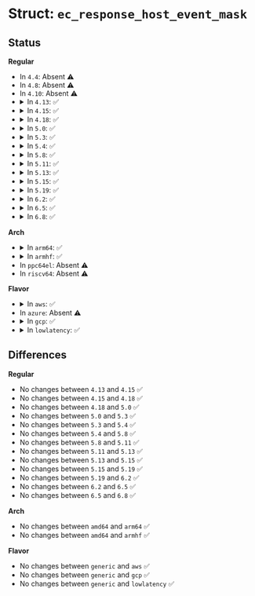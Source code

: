 # Struct: <code>ec_response_host_event_mask</code>

## Status
<b>Regular</b>
<ul>
<li>
In <code>4.4</code>: Absent ⚠️
</li>
<li>
In <code>4.8</code>: Absent ⚠️
</li>
<li>
In <code>4.10</code>: Absent ⚠️
</li>
<li>
<details>
<summary>In <code>4.13</code>: ✅</summary>

```c
struct ec_response_host_event_mask {
    uint32_t mask;
};
```
</details>
</li>
<li>
<details>
<summary>In <code>4.15</code>: ✅</summary>

```c
struct ec_response_host_event_mask {
    uint32_t mask;
};
```
</details>
</li>
<li>
<details>
<summary>In <code>4.18</code>: ✅</summary>

```c
struct ec_response_host_event_mask {
    uint32_t mask;
};
```
</details>
</li>
<li>
<details>
<summary>In <code>5.0</code>: ✅</summary>

```c
struct ec_response_host_event_mask {
    uint32_t mask;
};
```
</details>
</li>
<li>
<details>
<summary>In <code>5.3</code>: ✅</summary>

```c
struct ec_response_host_event_mask {
    uint32_t mask;
};
```
</details>
</li>
<li>
<details>
<summary>In <code>5.4</code>: ✅</summary>

```c
struct ec_response_host_event_mask {
    uint32_t mask;
};
```
</details>
</li>
<li>
<details>
<summary>In <code>5.8</code>: ✅</summary>

```c
struct ec_response_host_event_mask {
    uint32_t mask;
};
```
</details>
</li>
<li>
<details>
<summary>In <code>5.11</code>: ✅</summary>

```c
struct ec_response_host_event_mask {
    uint32_t mask;
};
```
</details>
</li>
<li>
<details>
<summary>In <code>5.13</code>: ✅</summary>

```c
struct ec_response_host_event_mask {
    uint32_t mask;
};
```
</details>
</li>
<li>
<details>
<summary>In <code>5.15</code>: ✅</summary>

```c
struct ec_response_host_event_mask {
    uint32_t mask;
};
```
</details>
</li>
<li>
<details>
<summary>In <code>5.19</code>: ✅</summary>

```c
struct ec_response_host_event_mask {
    uint32_t mask;
};
```
</details>
</li>
<li>
<details>
<summary>In <code>6.2</code>: ✅</summary>

```c
struct ec_response_host_event_mask {
    uint32_t mask;
};
```
</details>
</li>
<li>
<details>
<summary>In <code>6.5</code>: ✅</summary>

```c
struct ec_response_host_event_mask {
    uint32_t mask;
};
```
</details>
</li>
<li>
<details>
<summary>In <code>6.8</code>: ✅</summary>

```c
struct ec_response_host_event_mask {
    uint32_t mask;
};
```
</details>
</li>
</ul>
<b>Arch</b>
<ul>
<li>
<details>
<summary>In <code>arm64</code>: ✅</summary>

```c
struct ec_response_host_event_mask {
    uint32_t mask;
};
```
</details>
</li>
<li>
<details>
<summary>In <code>armhf</code>: ✅</summary>

```c
struct ec_response_host_event_mask {
    uint32_t mask;
};
```
</details>
</li>
<li>
In <code>ppc64el</code>: Absent ⚠️
</li>
<li>
In <code>riscv64</code>: Absent ⚠️
</li>
</ul>
<b>Flavor</b>
<ul>
<li>
<details>
<summary>In <code>aws</code>: ✅</summary>

```c
struct ec_response_host_event_mask {
    uint32_t mask;
};
```
</details>
</li>
<li>
In <code>azure</code>: Absent ⚠️
</li>
<li>
<details>
<summary>In <code>gcp</code>: ✅</summary>

```c
struct ec_response_host_event_mask {
    uint32_t mask;
};
```
</details>
</li>
<li>
<details>
<summary>In <code>lowlatency</code>: ✅</summary>

```c
struct ec_response_host_event_mask {
    uint32_t mask;
};
```
</details>
</li>
</ul>

## Differences
<b>Regular</b>
<ul>
<li>
No changes between <code>4.13</code> and <code>4.15</code> ✅
</li>
<li>
No changes between <code>4.15</code> and <code>4.18</code> ✅
</li>
<li>
No changes between <code>4.18</code> and <code>5.0</code> ✅
</li>
<li>
No changes between <code>5.0</code> and <code>5.3</code> ✅
</li>
<li>
No changes between <code>5.3</code> and <code>5.4</code> ✅
</li>
<li>
No changes between <code>5.4</code> and <code>5.8</code> ✅
</li>
<li>
No changes between <code>5.8</code> and <code>5.11</code> ✅
</li>
<li>
No changes between <code>5.11</code> and <code>5.13</code> ✅
</li>
<li>
No changes between <code>5.13</code> and <code>5.15</code> ✅
</li>
<li>
No changes between <code>5.15</code> and <code>5.19</code> ✅
</li>
<li>
No changes between <code>5.19</code> and <code>6.2</code> ✅
</li>
<li>
No changes between <code>6.2</code> and <code>6.5</code> ✅
</li>
<li>
No changes between <code>6.5</code> and <code>6.8</code> ✅
</li>
</ul>
<b>Arch</b>
<ul>
<li>
No changes between <code>amd64</code> and <code>arm64</code> ✅
</li>
<li>
No changes between <code>amd64</code> and <code>armhf</code> ✅
</li>
</ul>
<b>Flavor</b>
<ul>
<li>
No changes between <code>generic</code> and <code>aws</code> ✅
</li>
<li>
No changes between <code>generic</code> and <code>gcp</code> ✅
</li>
<li>
No changes between <code>generic</code> and <code>lowlatency</code> ✅
</li>
</ul>

